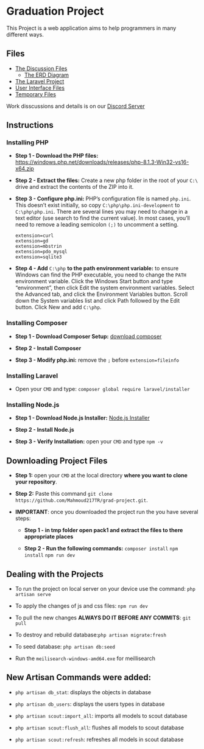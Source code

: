 # Graduation Project

This Project is a web application aims to help programmers in many different ways.

## Files

* [The Discussion Files](/Discussion%20Files/)
  * [The ERD Diagram](/Discussion%20Files/ERD%20Diagram)
* [The Laravel Project](/laravel-project/)
* [User Interface Files](/UX-UI%20Files/)
* [Temporary Files](/tmp/)

Work disscussions and details is on our [Discord Server](https://discord.gg/F6JpFq879y)

## Instructions

### Installing PHP

- **Step 1 - Download the PHP files:** https://windows.php.net/downloads/releases/php-8.1.3-Win32-vs16-x64.zip

- **Step 2 - Extract the files:** Create a new php folder in the root of your `C:\` drive and extract the contents of the ZIP into it.

- **Step 3 - Configure php.ini:** PHP’s configuration file is named `php.ini`. This doesn’t exist initially, so copy `C:\php\php.ini-development` to `C:\php\php.ini`. 
There are several lines you may need to change in a text editor (use search to find the current value). In most cases, you’ll need to remove a leading semicolon `(;)` to uncomment a setting.
  ```
  extension=curl
  extension=gd
  extension=mbstrin
  extension=pdo_mysql
  extension=sqlite3
  ```

- **Step 4 - Add** `C:\php` **to the path environment variable:** to ensure Windows can find the PHP executable, you need to change the `PATH` environment variable. Click the Windows Start button and type “environment”, then click Edit the system environment variables. Select the Advanced tab, and click the Environment Variables button. Scroll down the System variables list and click Path followed by the Edit button. Click New and add `C:\php`.


### Installing Composer

- **Step 1 - Download Composer Setup:** [download composer](https://getcomposer.org/Composer-Setup.exe)

- **Step 2 - Install Composer**

- **Step 3 - Modify php.ini:** remove the `;` before `extension=fileinfo`


### Installing Laravel

- Open your `CMD` and type: `composer global require laravel/installer`


### Installing Node.js

- **Step 1 - Download Node.js Installer:** [Node.js Installer](https://nodejs.org/dist/v16.14.0/node-v16.14.0-x64.msi)

- **Step 2 - Install Node.js**

- **Step 3 - Verify Installation:** open your `CMD` and type `npm -v`


## Downloading Project Files

- **Step 1:** open your `CMD` at the local directory **where you want to clone your repository**.

- **Step 2:** Paste this command `git clone https://github.com/Mahmoud217TR/grad-project.git`.

- **IMPORTANT**: once you downloaded the project run the you have several steps:

  - **Step 1 - in tmp folder open pack1 and extract the files to there appropriate places**

  - **Step 2 - Run the following commands:** `composer install` `npm install` `npm run dev`

## Dealing with the Projects

- To run the project on local server on your device use the command: `php artisan serve`

- To apply the changes of js and css files: `npm run dev`

- To pull the new changes **ALWAYS DO IT BEFORE ANY COMMITS**: `git pull`

- To destroy and rebuild database:`php artisan migrate:fresh`

- To seed database: `php artisan db:seed`

- Run the `meilisearch-windows-amd64.exe` for meillisearch

## New Artisan Commands were added:

- `php artisan db_stat`: displays the objects in database

- `php artisan db_users`: displays the users types in database

- `php artisan scout:import_all`: imports all models to scout database

- `php artisan scout:flush_all`: flushes all models to scout database

- `php artisan scout:refresh`: refreshes all models in scout database
